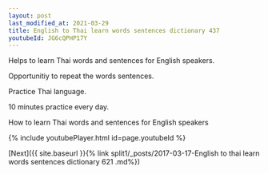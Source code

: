 ```yaml
---
layout: post
last_modified_at: 2021-03-29
title: English to Thai learn words sentences dictionary 437 
youtubeId: JG6cQPHP17Y
---
```

 
 
Helps to learn Thai words and sentences for English speakers.

Opportunitiy to repeat the words sentences. 

Practice Thai language. 
 
10 minutes practice every day. 
 
How to learn Thai words and sentences for English speakers 
 
{% include youtubePlayer.html id=page.youtubeId %}
 
 
[Next]({{ site.baseurl }}{% link  split1/_posts/2017-03-17-English to thai learn words sentences dictionary 621 .md%})
 
